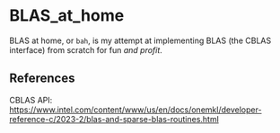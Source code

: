 # BLAS_at_home

BLAS at home, or `bah`, is my attempt at implementing BLAS (the CBLAS interface) from scratch for fun *and profit*.

## References

CBLAS API: https://www.intel.com/content/www/us/en/docs/onemkl/developer-reference-c/2023-2/blas-and-sparse-blas-routines.html
